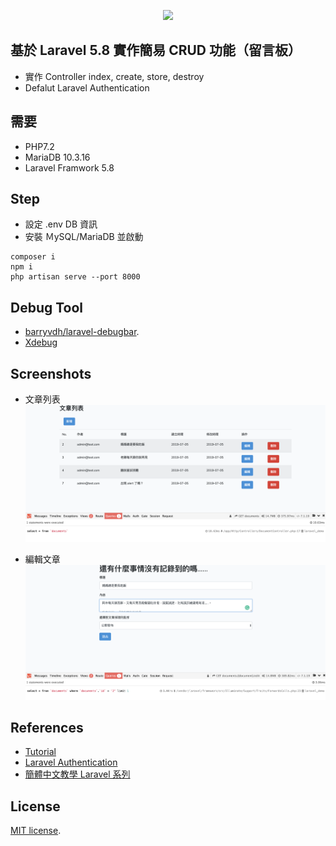 <p align="center"><img src="https://laravel.com/assets/img/components/logo-laravel.svg"></p>



## 基於 Laravel 5.8 實作簡易 CRUD 功能（留言板）

- 實作 Controller index, create, store, destroy
- Defalut Laravel Authentication

## 需要

- PHP7.2
- MariaDB 10.3.16
- Laravel Framwork 5.8

## Step

- 設定 .env DB 資訊
- 安裝 ＭySQL/MariaDB 並啟動

```
composer i
npm i
php artisan serve --port 8000
```

## Debug Tool
- [barryvdh/laravel-debugbar](https://github.com/barryvdh/laravel-debugbar).
- [Xdebug](https://xdebug.org/download.php)

## Screenshots

- 文章列表
![image](https://github.com/ShengChih/laravel-demo/blob/dev/screenshots/%E6%96%87%E7%AB%A0%E5%88%97%E8%A1%A8.png)

- 編輯文章
![image](https://github.com/ShengChih/laravel-demo/blob/dev/screenshots/%E7%B7%A8%E8%BC%AF%E6%96%87%E7%AB%A0.png)

## References
- [Tutorial](https://www.techiediaries.com/php-laravel-crud-mysql-tutorial/)
- [Laravel Authentication](https://laravel.com/docs/5.8/authentication#introduction-database-considerations)
- [簡體中文教學 Laravel 系列](https://learnku.com/blog/whoops-learning-notes)

## License

[MIT license](https://opensource.org/licenses/MIT).
